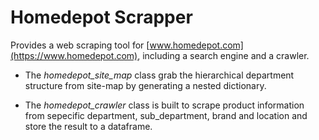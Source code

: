 # Homedepot Scrapper

Provides a web scraping tool for [www.homedepot.com](https://www.homedepot.com), including a search engine and a crawler.

- The *homedepot_site_map* class grab the hierarchical department structure from site-map by generating a nested dictionary.

- The *homedepot_crawler* class is built to scrape product information from sepecific department, sub_department, brand 
and location and store the result to a dataframe.
